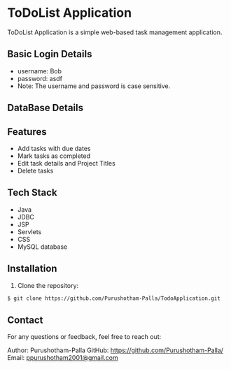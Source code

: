 # ToDoList Application

ToDoList Application is a simple web-based task management application.

## Basic Login Details

- username: Bob
- password: asdf
- Note: The username and password is case sensitive.

## DataBase Details


  
## Features

- Add tasks with due dates
- Mark tasks as completed
- Edit task details and Project Titles
- Delete tasks 


## Tech Stack

- Java
- JDBC
- JSP
- Servlets
- CSS
- MySQL database

## Installation

1. Clone the repository:

```bash
$ git clone https://github.com/Purushotham-Palla/TodoApplication.git

```
## Contact
For any questions or feedback, feel free to reach out:

Author: Purushotham-Palla
GitHub: https://github.com/Purushotham-Palla/
Email: ppurushotham2001@gmail.com
